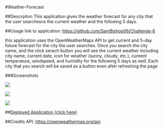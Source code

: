#Weather-Forecast

##Descrpiton
This application gives the weather forecast for any city that the user searchesns the current weather and the folloeing 5 days.

##Usage
link to application: https://github.com/SamBishop06/Challenge-6

this application uses the OpenWeatherMaps API to get current and 5-day future forecast for the city 
the user searches. Once you search the city name, and the click serach button you will see the current
weather including city name, current date, icon for weather (sunny, cloudy, etc.), cureent temperature,
windspeed, and humidity for the following 5 days as well. Each city that you search will be saved as a button even afetr refreshing the page 

###Screenshots 

![](<Screenshot 2024-02-12 at 3.33.24 PM (2).png>)

![](<Screenshot 2024-02-12 at 3.36.16 PM.png>)

![](<Screenshot 2024-02-12 at 4.01.30 PM.png>)

##[Deployed Application (click here)](http://127.0.0.1:5500/index.html)

##Credits
API: https://openweathermap.org/api




